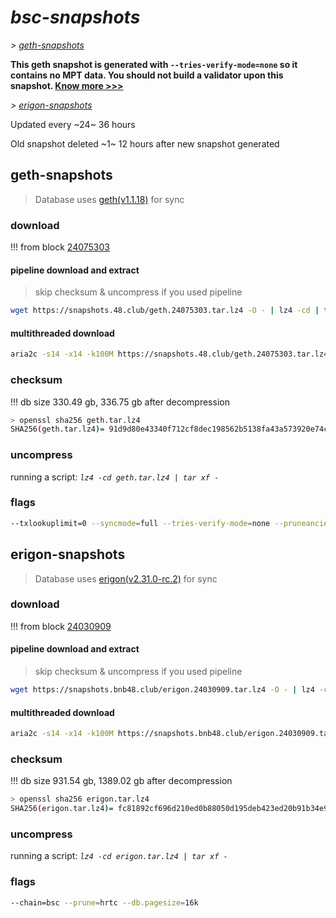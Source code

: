 # *bsc-snapshots*


*\> [geth-snapshots](#geth-snapshots)*

**This geth snapshot is generated with `--tries-verify-mode=none` so it contains no MPT data. You should not build a validator upon this snapshot. [Know more >>>](https://github.com/bnb-chain/bsc/pull/926)**

*\> [erigon-snapshots](#erigon-snapshots)*

Updated every ~24~ 36 hours

Old snapshot deleted ~1~ 12 hours after new snapshot generated

## geth-snapshots


> Database uses [geth(v1.1.18)](https://github.com/bnb-chain/bsc/releases/tag/v1.1.18) for sync


### download

<!-- begin_geth -->

!!! from block [24075303](https://bscscan.com/block/24075303)

#### pipeline download and extract
> skip checksum & uncompress if you used pipeline
```bash
wget https://snapshots.48.club/geth.24075303.tar.lz4 -O - | lz4 -cd | tar xf -
```

#### multithreaded download

```bash
aria2c -s14 -x14 -k100M https://snapshots.48.club/geth.24075303.tar.lz4 -o geth.tar.lz4
```


### checksum

!!! db size 330.49 gb, 336.75 gb after decompression
```bash
> openssl sha256 geth.tar.lz4
SHA256(geth.tar.lz4)= 91d9d80e43340f712cf8dec198562b5138fa43a573920e74c1f8423896de461f
```

<!-- end_geth -->

### uncompress


running a script: _`lz4 -cd geth.tar.lz4 | tar xf -`_


### flags


```bash
--txlookuplimit=0 --syncmode=full --tries-verify-mode=none --pruneancient=true --diffblock=5000
```


## erigon-snapshots


> Database uses [erigon(v2.31.0-rc.2)](https://github.com/ledgerwatch/erigon/releases/tag/v2.31.0-rc.2) for sync


### download

<!-- begin_erigon -->

!!! from block [24030909](https://bscscan.com/block/24030909)

#### pipeline download and extract
> skip checksum & uncompress if you used pipeline
```bash
wget https://snapshots.bnb48.club/erigon.24030909.tar.lz4 -O - | lz4 -cd | tar xf -
```

#### multithreaded download

```bash
aria2c -s14 -x14 -k100M https://snapshots.bnb48.club/erigon.24030909.tar.lz4 -o erigon.tar.lz4
```


### checksum

!!! db size 931.54 gb, 1389.02 gb after decompression
```bash
> openssl sha256 erigon.tar.lz4
SHA256(erigon.tar.lz4)= fc81892cf696d210ed0b88050d195deb423ed20b91b34e90e529f355200ab17f
```

<!-- end_erigon -->


### uncompress


running a script: _`lz4 -cd erigon.tar.lz4 | tar xf -`_


### flags


```bash
--chain=bsc --prune=hrtc --db.pagesize=16k
```
